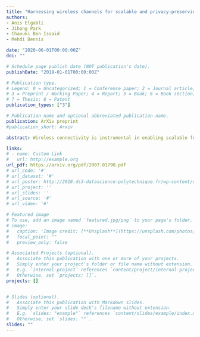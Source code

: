 ```yaml
---
title: "Harnessing wireless channels for scalable and privacy-preserving federated learning"
authors:
- Anis Elgabli
- Jihong Park
- Chaouki Ben Issaid
- Mehdi Bennis

date: "2020-06-01T00:00:00Z"
doi: ""

# Schedule page publish date (NOT publication's date).
publishDate: "2019-01-01T00:00:00Z"

# Publication type.
# Legend: 0 = Uncategorized; 1 = Conference paper; 2 = Journal article;
# 3 = Preprint / Working Paper; 4 = Report; 5 = Book; 6 = Book section;
# 7 = Thesis; 8 = Patent
publication_types: ["3"]

# Publication name and optional abbreviated publication name.
publication: ArXiv preprint
#publication_short: Arxiv

abstract: Wireless connectivity is instrumental in enabling scalable federated learning (FL), yet wireless channels bring challenges for model training, in which channel randomness perturbs each worker's model update while multiple workers' updates incur significant interference under limited bandwidth. To address these challenges, in this work we formulate a novel constrained optimization problem, and propose an FL framework harnessing wireless channel perturbations and interference for improving privacy, bandwidth-efficiency, and scalability. The resultant algorithm is coined analog federated ADMM (A-FADMM) based on analog transmissions and the alternating direct method of multipliers (ADMM). In A-FADMM, all workers upload their model updates to the parameter server (PS) using a single channel via analog transmissions, during which all models are perturbed and aggregated over-the-air. This not only saves communication bandwidth, but also hides each worker's exact model update trajectory from any eavesdropper including the honest-but-curious PS, thereby preserving data privacy against model inversion attacks. We formally prove the convergence and privacy guarantees of A-FADMM for convex functions under time-varying channels, and numerically show the effectiveness of A-FADMM under noisy channels and stochastic non-convex functions, in terms of convergence speed and scalability, as well as communication bandwidth and energy efficiency.

links:
# - name: Custom Link
#   url: http://example.org
url_pdf: https://arxiv.org/pdf/2007.01790.pdf
# url_code: '#'
# url_dataset: '#'
# url_poster: http://2018.ds3-datascience-polytechnique.fr/wp-content/uploads/2018/06/DS3-342.pdf
# url_project: ''
# url_slides: ''
# url_source: '#'
# url_video: '#'

# Featured image
# To use, add an image named `featured.jpg/png` to your page's folder.
# image:
#   caption: 'Image credit: [**Unsplash**](https://unsplash.com/photos/pLCdAaMFLTE)'
#   focal_point: ""
#   preview_only: false

# Associated Projects (optional).
#   Associate this publication with one or more of your projects.
#   Simply enter your project's folder or file name without extension.
#   E.g. `internal-project` references `content/project/internal-project/index.md`.
#   Otherwise, set `projects: []`.
projects: []


# Slides (optional).
#   Associate this publication with Markdown slides.
#   Simply enter your slide deck's filename without extension.
#   E.g. `slides: "example"` references `content/slides/example/index.md`.
#   Otherwise, set `slides: ""`.
slides: ""
---
```


